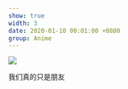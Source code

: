```yaml
---
show: true
width: 3
date: 2020-01-10 00:01:00 +0800
group: Anime
---
```

<div>
  <img data-src="https://cdn.jsdelivr.net/gh/Eurekaimer/MyIMGs@main/img/%E6%B0%B4%E4%B8%8B%E5%90%BB.png" class="lazy w-100 rounded-xl-top" src="{{ '/assets/images/empty_300x200.png' | relative_url }}">
  <div class="card-body">
    <p class="card-text">
      我们真的只是朋友
      <!-- Meow! I am a cat. <a href="https://unsplash.com/photos/russian-blue-cat-in-close-up-photography-1pjqSWDcgwo" target="_blank">Unsplash</a> -->
    </p>
  </div>
</div>
